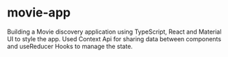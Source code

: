 
# movie-app
Building a Movie discovery application using TypeScript, React and Material UI to style the app. Used Context Api for sharing data between components and useReducer Hooks to manage the state.
